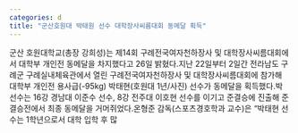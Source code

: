 ```yaml
---
categories: d
title: "군산호원대 박태원 선수 대학장사씨름대회 동메달 획득"
---
```

군산 호원대학교(총장 강희성)는 제14회 구례전국여자천하장사 및 대학장사씨름대회에서 대학부 개인전 동메달을 차지했다고 26일 밝혔다.지난 22일부터 2일간 전라남도 구례군 구례실내체육관에서 열린 구례전국여자천하장사 및 대학장사씨름대회에 참가해 대학부 개인전 용사급(-95kg) 박태현(호원대 1년/사진) 선수가 동메달을 획득했다.박 선수는 16강 경남대 이준수 선수, 8강 전주대 이호현 선수를 이기고 준결승에 진출해 준결승전에서 최종 동메달을 거머쥐었다.온형준 감독(스포츠경호학과 교수)은 “박태현 선수는 1학년으로서 대학 입학 후 많
